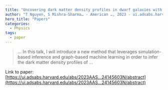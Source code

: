 ```yaml
---
title: "Uncovering dark matter density profiles in dwarf galaxies with simulation-based inference and graph neural networks"
author: "T Nguyen, S Mishra-Sharma… - American …, 2023 - ui.adsabs.harvard.edu"
hero_title: "Papers"
categories:
  - Physics
tags:
  - paper
---
```



>… In this talk, I will introduce a new method that leverages simulation-based inference and graph-based machine learning in order to infer the dark matter density profiles of …

Link to paper: [https://ui.adsabs.harvard.edu/abs/2023AAS...24145603N/abstract](https://ui.adsabs.harvard.edu/abs/2023AAS...24145603N/abstract)
